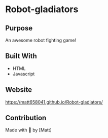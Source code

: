 # Robot-gladiators
 
## Purpose
An awesome robot fighting game!

## Built With
* HTML
* Javascript

## Website
 https://matt658041.github.io/Robot-gladiators/

## Contribution
Made with 🤖 by [Matt]
